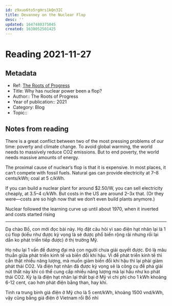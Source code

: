 ```yaml
---
id: z9xuo6to5rgHrs1kQn3IC
title: Devanney on the Nuclear Flop
desc: ''
updated: 1647480375045
created: 1638052501425
---
```

# Reading 2021-11-27

## Metadata

- Ref: [The Roots of Progress](https://rootsofprogress.org/devanney-on-the-nuclear-flop)
- Title: Why has nuclear power been a flop?
- Author:: The Roots of Progress
- Year of publication:: 2021
- Category: Blog
- Topic:: 

## Notes from reading

There is a great conflict between two of the most pressing problems of our time: poverty and climate change. To avoid global warming, the world needs to massively reduce CO2 emissions. But to end poverty, the world needs massive amounts of energy.

The proximal cause of nuclear‘s flop is that it is expensive. In most places, it can‘t compete with fossil fuels. Natural gas can provide electricity at 7–8 cents/kWh; coal at 5 c/kWh.

If you can build a nuclear plant for around $2.50/W, you can sell electricity cheaply, at 3.5–4 c/kWh. But costs in the US are around 2–3x that. (Or they were—costs are so high now that we don‘t even build plants anymore.)

Nuclear followed the learning curve up until about 1970, when it inverted and costs started rising

---
Dạ chào Bố, con mới đọc bài này. Họ đặt câu hỏi vì sao điện hạt nhân lại là 1 cú flop (kiểu như được kỳ vọng là sẽ được phổ biến rộng rãi nhưng rồi lại dần ko phát triển tiếp được) ở thị trường Mỹ. 

Họ nêu lại 1 vấn đề đương đại mà con người chưa giải quyết được. Đó là mâu thuẫn giữa phát triển kinh tế và biến đổi khí hậu. Vì để phát triển kinh tế thì cần thật nhiều năng lượng, mà muốn giảm biến đổi khí hậu thì lại phải giảm phát thải CO2. Và điện hạt nhân đã được kỳ vọng sẽ là công cụ để phá giải nút thắt này khi có thể cung cấp nhiều năng lượng mà lại hầu như ko phát thải CO2. Kỳ lạ là điện hạt nhân lại thất bại ở Mỹ vì chi phí cho 1 kWh khoảng 6-12 cent, cao hơn phát điện bằng than, hay khí.

Tính ra trung bình giá điện ở Mỹ cho là 5 cent/kWh, khoảng 1500 vnd/kWh, vậy cũng bằng giá điện ở Vietnam rồi Bố nhỉ
